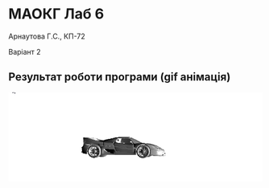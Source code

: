 # МАОКГ Лаб 6
Арнаутова Г.С., КП-72 

Варіант 2
## Результат роботи програми (gif анімація)
![lab](demo.gif)
